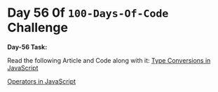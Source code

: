 # Day 56 0f `100-Days-Of-Code` Challenge

**Day-56 Task:**

Read the following Article and Code along with it:
[Type Conversions in JavaScript](https://javascript.info/type-conversions)

[Operators in JavaScript](https://javascript.info/operators)